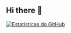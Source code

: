 ## Hi there 👋

[![Estatísticas do GitHub](https://github-readme-stats.vercel.app/api?username=langrassi&show_icons=true&theme=radical&include_all_commits=true&count_private=true)](https://github.com/anuraghazra/github-readme-stats)

<!--
**langrassi/langrassi** is a ✨ _special_ ✨ repository because its `README.md` (this file) appears on your GitHub profile.

Here are some ideas to get you started:

- 🔭 I’m currently working on ...
- 🌱 I’m currently learning ...
- 👯 I’m looking to collaborate on ...
- 🤔 I’m looking for help with ...
- 💬 Ask me about ...
- 📫 How to reach me: ...
- 😄 Pronouns: ...
- ⚡ Fun fact: ...
-->
